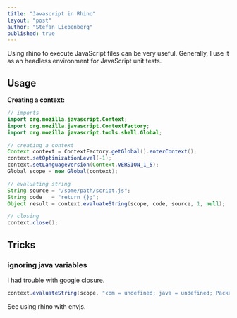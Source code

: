 ```yaml
---
title: "Javascript in Rhino"
layout: "post"
author: "Stefan Liebenberg"
published: true
---
```



Using rhino to execute JavaScript files can be very useful. Generally,  I use it as an headless
environment for JavaScript unit tests.

## Usage

**Creating a context:**

```java
// imports
import org.mozilla.javascript.Context;
import org.mozilla.javascript.ContextFactory;
import org.mozilla.javascript.tools.shell.Global;

// creating a context
Context context = ContextFactory.getGlobal().enterContext();
context.setOptimizationLevel(-1);
context.setLanguageVersion(Context.VERSION_1_5);
Global scope = new Global(context);

// evaluating string
String source = "/some/path/script.js";
String code   = "return {};";
Object result = context.evaluateString(scope, code, source, 1, null);

// closing
context.close();
```


## Tricks

### ignoring java variables

I had trouble with google closure.

```java
context.evaluateString(scope, "com = undefined; java = undefined; Package = undefined;", "inline", 1, null);
```



See using rhino with envjs.



